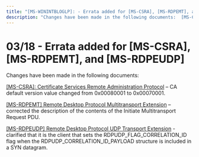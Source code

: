 ```yaml
---
title: "[MS-WININTBLOGLP]: - Errata added for [MS-CSRA], [MS-RDPEMT], and [MS-RDPEUDP]"
description: "Changes have been made in the following documents:  [MS-CSRA]: Certificate Services Remote Administration Protocol – CA default version value"
---
```


# 03/18 - Errata added for [MS-CSRA], [MS-RDPEMT], and [MS-RDPEUDP]

<p> </p>
<p>Changes have been made in the following documents:</p>

<p><span><a href="/openspecs/windows_protocols/MS-WINERRATA/8d5dba94-8974-4d18-a554-f7b04e7fc112">[MS-CSRA]:
Certificate Services Remote Administration Protocol</a></span> – CA default
version value changed from 0x00080001 to 0x00070001.</p>

<p><span><a href="/openspecs/windows_protocols/MS-WINERRATA/b7db7515-5744-4b73-a5cd-14ff7ab8c3b3">[MS-RDPEMT]
Remote Desktop Protocol Multitransport Extension</a></span> – corrected the description
of the contents of the Initiate Multitransport Request PDU.</p>

<p><a href="/openspecs/windows_protocols/MS-WINERRATA/2ff1edb2-f07e-4273-978e-fa529fc2dadc">[MS-RDPEUDP]
Remote Desktop Protocol UDP Transport Extension</a> - clarified that it is the
client that sets the RDPUDP_FLAG_CORRELATION_ID flag when the
RDPUDP_CORRELATION_ID_PAYLOAD structure is included in a SYN datagram.</p>


                